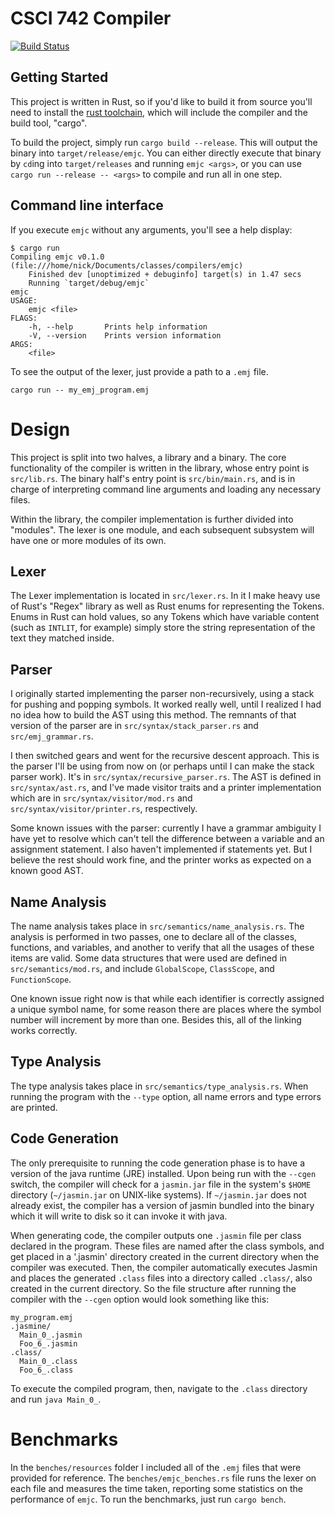 # CSCI 742 Compiler

[![Build Status](https://travis-ci.com/nicholastmosher/csci-compiler.svg?token=SAsHwf1pH4QtncEYs9HJ&branch=master)](https://travis-ci.com/nicholastmosher/csci-compiler)

## Getting Started

This project is written in Rust, so if you'd like to build it from source
you'll need to install the [rust toolchain](https://rustup.rs/), which will
include the compiler and the build tool, "cargo".

To build the project, simply run `cargo build --release`. This will output
the binary into `target/release/emjc`. You can either directly execute that
binary by `cd`ing into `target/releases` and running `emjc <args>`, or you
can use `cargo run --release -- <args>` to compile and run all in one step.

## Command line interface

If you execute `emjc` without any arguments, you'll see a help display:

```
$ cargo run
Compiling emjc v0.1.0 (file:///home/nick/Documents/classes/compilers/emjc)
    Finished dev [unoptimized + debuginfo] target(s) in 1.47 secs
    Running `target/debug/emjc`
emjc
USAGE:
    emjc <file>
FLAGS:
    -h, --help       Prints help information
    -V, --version    Prints version information
ARGS:
    <file>
```

To see the output of the lexer, just provide a path to a `.emj` file.

```
cargo run -- my_emj_program.emj
```

# Design

This project is split into two halves, a library and a binary. The core
functionality of the compiler is written in the library, whose entry point
is `src/lib.rs`. The binary half's entry point is `src/bin/main.rs`, and is
in charge of interpreting command line arguments and loading any necessary
files.

Within the library, the compiler implementation is further divided into
"modules". The lexer is one module, and each subsequent subsystem will have
one or more modules of its own.

## Lexer

The Lexer implementation is located in `src/lexer.rs`. In it I make heavy use
of Rust's "Regex" library as well as Rust enums for representing the Tokens.
Enums in Rust can hold values, so any Tokens which have variable content
(such as `INTLIT`, for example) simply store the string representation of the
text they matched inside.

## Parser

I originally started implementing the parser non-recursively, using a stack
for pushing and popping symbols. It worked really well, until I realized I
had no idea how to build the AST using this method. The remnants of that
version of the parser are in `src/syntax/stack_parser.rs` and
`src/emj_grammar.rs`.

I then switched gears and went for the recursive descent approach. This is
the parser I'll be using from now on (or perhaps until I can make the stack
parser work). It's in `src/syntax/recursive_parser.rs`. The AST is defined
in `src/syntax/ast.rs`, and I've made visitor traits and a printer
implementation which are in `src/syntax/visitor/mod.rs` and
`src/syntax/visitor/printer.rs`, respectively.

Some known issues with the parser: currently I have a grammar ambiguity I have
yet to resolve which can't tell the difference between a variable and an
assignment statement. I also haven't implemented if statements yet. But I
believe the rest should work fine, and the printer works as expected on a
known good AST.

## Name Analysis

The name analysis takes place in `src/semantics/name_analysis.rs`. The analysis
is performed in two passes, one to declare all of the classes, functions, and
variables, and another to verify that all the usages of these items are valid.
Some data structures that were used are defined in `src/semantics/mod.rs`, and
include `GlobalScope`, `ClassScope`, and `FunctionScope`.

One known issue right now is that while each identifier is correctly assigned
a unique symbol name, for some reason there are places where the symbol number
will increment by more than one. Besides this, all of the linking works
correctly.

## Type Analysis

The type analysis takes place in `src/semantics/type_analysis.rs`. When running
the program with the `--type` option, all name errors and type errors are
printed.

## Code Generation

The only prerequisite to running the code generation phase is to have a version
of the java runtime (JRE) installed. Upon being run with the `--cgen` switch,
the compiler will check for a `jasmin.jar` file in the system's `$HOME` directory
(`~/jasmin.jar` on UNIX-like systems). If `~/jasmin.jar` does not already exist,
the compiler has a version of jasmin bundled into the binary which it will write
to disk so it can invoke it with java.

When generating code, the compiler outputs one `.jasmin` file per class declared
in the program. These files are named after the class symbols, and get placed in
a '.jasmin' directory created in the current directory when the compiler was
executed. Then, the compiler automatically executes Jasmin and places the generated
`.class` files into a directory called `.class/`, also created in the current
directory. So the file structure after running the compiler with the `--cgen`
option would look something like this:

```
my_program.emj
.jasmine/
  Main_0_.jasmin
  Foo_6_.jasmin
.class/
  Main_0_.class
  Foo_6_.class
```

To execute the compiled program, then, navigate to the `.class` directory and run
`java Main_0_`.

# Benchmarks

In the `benches/resources` folder I included all of the `.emj` files that were
provided for reference. The `benches/emjc_benches.rs` file runs the lexer on
each file and measures the time taken, reporting some statistics on the
performance of `emjc`. To run the benchmarks, just run `cargo bench`.
